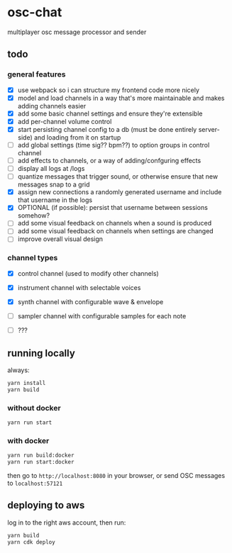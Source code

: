 # osc-chat

multiplayer osc message processor and sender

## todo

### general features

- [x] use webpack so i can structure my frontend code more nicely
- [x] model and load channels in a way that's more maintainable and makes adding channels easier
- [x] add some basic channel settings and ensure they're extensible
- [x] add per-channel volume control
- [x] start persisting channel config to a db (must be done entirely server-side) and loading from it on startup
- [ ] add global settings (time sig?? bpm??) to option groups in control channel
- [ ] add effects to channels, or a way of adding/confguring effects
- [ ] display all logs at /logs
- [ ] quantize messages that trigger sound, or otherwise ensure that new messages snap to a grid
- [x] assign new connections a randomly generated username and include that username in the logs
- [x] OPTIONAL (if possible): persist that username between sessions somehow?
- [ ] add some visual feedback on channels when a sound is produced
- [ ] add some visual feedback on channels when settings are changed
- [ ] improve overall visual design

### channel types

- [x] control channel (used to modify other channels)
- [x] instrument channel with selectable voices
- [x] synth channel with configurable wave & envelope
- [ ] sampler channel with configurable samples for each note
- [ ] ???


## running locally

always:
```bash
yarn install
yarn build
```

### without docker

```bash
yarn run start
```

### with docker

```bash
yarn run build:docker
yarn run start:docker
```


then go to `http://localhost:8080` in your browser, or send OSC messages to `localhost:57121`

## deploying to aws

log in to the right aws account, then run:

```bash
yarn build
yarn cdk deploy
```
